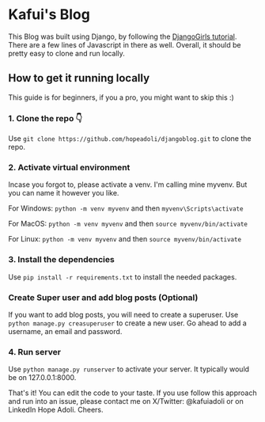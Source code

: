 # Kafui's Blog
This Blog was built using Django, by following the [DjangoGirls tutorial](https://tutorial.djangogirls.org). There are a few lines of Javascript in there as well. Overall, it should be pretty easy to clone and run locally.

## How to get it running locally
This guide is for beginners, if you a pro, you might want to skip this :)

### 1. Clone the repo 👇
Use `git clone https://github.com/hopeadoli/djangoblog.git` to clone the repo.

### 2. Activate virtual environment
Incase you forgot to, please activate a venv. I'm calling mine myvenv. But you can name it however you like.

For Windows: `python -m venv myvenv` and then `myvenv\Scripts\activate`

For MacOS: `python -m venv myvenv` and then `source myvenv/bin/activate`

For Linux: `python -m venv myvenv` and then `source myvenv/bin/activate`

### 3. Install the dependencies
Use `pip install -r requirements.txt` to install the needed packages.

### Create Super user and add blog posts (Optional)
If you want to add blog posts, you will need to create a superuser. Use `python manage.py creasuperuser` to create a new user. Go ahead to add a username, an email and password.

### 4. Run server
Use `python manage.py runserver` to activate your server. It typically would be on 127.0.0.1:8000.

That's it! You can edit the code to your taste. If you use follow this approach and run into an issue, please contact me on X/Twitter: @kafuiadoli or on LinkedIn Hope Adoli. Cheers.

